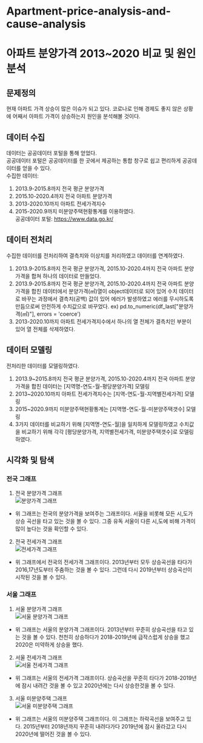 # Apartment-price-analysis-and-cause-analysis
# 아파트 분양가격 2013~2020 비교 및 원인분석

## 문제정의
현재 아파트 가격 상승이 많은 이슈가 되고 있다. 코로나로 인해 경제도 좋지 않은 상황에 어째서 아파트 가격이 상승하는지 원인을 분석해볼 것이다.

## 데이터 수집
데이터는 공공데이터 포털을 통해 얻었다.   
공공데이터 포털은 공공데이터를 한 곳에서 제공하는 통합 창구로 쉽고 편리하게 공공데이터를 얻을 수 있다.   
수집한 데이터:
1. 2013.9-2015.8까지 전국 평균 분양가격
2. 2015.10-2020.4까지 전국 아파트 분양가격
3. 2013-2020.10까지 아파트 전세가격지수
4. 2015-2020.9까지 미분양주택현황통계를 이용하였다.   
공공데이터 포털: https://www.data.go.kr/

## 데이터 전처리
수집한 데이터를 전처리하여 결측치와 이상치를 처리하였고 데이터를 연계하였다.
1. 2013.9-2015.8까지 전국 평균 분양가격, 2015.10-2020.4까지 전국 아파트 분양가격을 합쳐 하나의 데이터로 만들었다.
2. 2013.9-2015.8까지 전국 평균 분양가격, 2015.10-2020.4까지 전국 아파트 분양가격을 합친 데이터에서 분양가격(㎡)열이 object데이터로 되어 있어 수치 데이터로 바꾸는 과정에서 결측치(공백) 값이 있어 에러가 발생하였고 에러를 무시하도록 만듬으로써 안전하게 수치값으로 바꾸었다. ex) pd.to_numeric(df_last["분양가격(㎡)"], errors = 'coerce')
3. 2013-2020.10까지 아파트 전세가격지수에서 하나의 열 전체가 결측치인 부분이 있어 열 전체를 삭제하였다.

## 데이터 모델링
전처리한 데이터를 모델링하였다. 
1. 2013.9~2015.8까지 전국 평균 분양가격, 2015.10-2020.4까지 전국 아파트 분양가격을 합친 데이터는 [지역명-연도-월-평당분양가격] 모델링
2. 2013~2020.10까지 아파트 전세가격지수는 [지역-연도-월-지역별전세가격] 모델링
3. 2015~2020.9까지 미분양주택현황통계는 [지역명-연도-월-미분양주택갯수] 모델링
4. 3가지 데이터를 비교하기 위해 [지역명-연도-월]을 일치하게 모델링하였고 수치값을 비교하기 위해 각각 [평당분양가격, 지역별전세가격, 미분양주택갯수]로 모델링하였다.

## 시각화 및 탐색
### 전국 그래프
1. 전국 분양가격 그래프   
![분양가격 그래프](https://user-images.githubusercontent.com/59160781/100536810-6a83af00-3266-11eb-82d8-987ec56f6a5c.PNG)   
  * 위 그래프는 전국의 분양가격을 보여주는 그래프이다. 서울을 비롯해 모든 시,도가 상승 곡선을 타고 있는 것을 볼 수 있다. 
    그중 유독 서울이 다른 시,도에 비해 가격이 많이 높다는 것을 확인할 수 있다.
2. 전국 전세가격 그래프   
![전세가격 그래프](https://user-images.githubusercontent.com/59160781/100536825-8ab36e00-3266-11eb-8eba-e70d0772f4a2.PNG)   
  * 위 그래프에서 전국의 전세가격 그래프이다. 2013년부터 모두 상승곡선을 타다가 2016,17년도부터 주춤하는 것을 볼 수 있다.
    그런데 다시 2019년부터 상승곡선이 시작된 것을 볼 수 있다.
### 서울 그래프
1. 서울 분양가격 그래프   
![서울 분양가격 그래프](https://user-images.githubusercontent.com/59160781/100536984-d4508880-3267-11eb-809a-0c18a28574fe.PNG)    
  * 위 그래프는 서울의 분양가격 그래프이다. 2013년부터 꾸준히 상승곡선을 타고 있는 것을 볼 수 있다.
    천천히 상승하다가 2018-2019년에 급작스럽게 상승을 했고 2020은 미약하게 상승을 했다.
2. 서울 전세가격 그래프   
![서울 전세가격 그래프](https://user-images.githubusercontent.com/59160781/100536930-55f3e680-3267-11eb-8492-3262646c3390.PNG)   
  * 위 그래프는 서울의 전세가격 그래프이다. 상승곡선을 꾸준히 타다가 2018-2019년에 잠시 내려간 것을 볼 수 있고
    2020년에는 다시 상승한것을 볼 수 있다.
3. 서울 미분양주택 그래프   
![서울 미분양주택 그래프](https://user-images.githubusercontent.com/59160781/100537276-5e015580-326a-11eb-8bc8-a46b7355a83a.PNG)   
  * 위 그래프는 서울의 미분양주택 그래프이다. 이 그래프는 하락곡선을 보여주고 있다. 2015년부터 2018년까지 꾸준히 내려다가다 
    2019년에 잠시 올라갔고 다시 2020년에 떨어진 것을 볼 수 있다.













